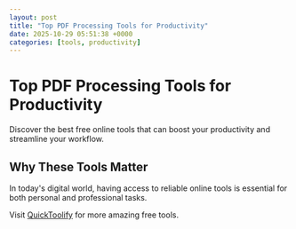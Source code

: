 ```yaml
---
layout: post
title: "Top PDF Processing Tools for Productivity"
date: 2025-10-29 05:51:38 +0000
categories: [tools, productivity]
---
```


# Top PDF Processing Tools for Productivity

Discover the best free online tools that can boost your productivity and streamline your workflow.

## Why These Tools Matter

In today's digital world, having access to reliable online tools is essential for both personal and professional tasks.

Visit [QuickToolify](https://quicktoolify.com) for more amazing free tools.